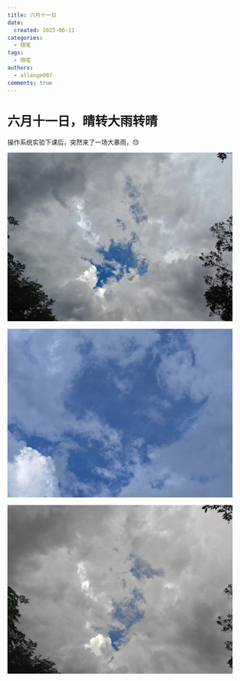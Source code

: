 ```yaml
---
title: 六月十一日
date:
  created: 2025-06-11
categories:
  - 随笔
tags:
  - 随笔
authors:
  - allenge007
comments: true
---
```


# 六月十一日，晴转大雨转晴

操作系统实验下课后，突然来了一场大暴雨，😓

![](fig/20250611(1).jpg)

<!-- more -->

![](fig/20250611(2).jpg)

![](fig/20250611(3).jpg)